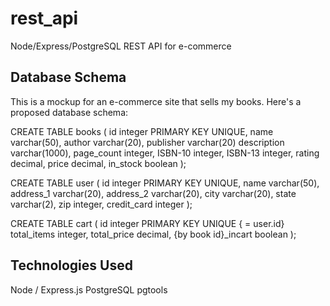 # rest_api

Node/Express/PostgreSQL REST API for e-commerce

## Database Schema

This is a mockup for an e-commerce site that sells my books. Here's a proposed database schema:

CREATE TABLE books (
  id integer PRIMARY KEY UNIQUE,
  name varchar(50),
  author varchar(20),
  publisher varchar(20)
  description varchar(1000),
  page_count integer,
  ISBN-10 integer,
  ISBN-13 integer,
  rating decimal,
  price decimal,
  in_stock boolean
);

CREATE TABLE user (
    id integer PRIMARY KEY UNIQUE,
    name varchar(50),
    address_1 varchar(20),
    address_2 varchar(20),
    city varchar(20),
    state varchar(2),
    zip integer,
    credit_card integer
);

CREATE TABLE cart (
    id integer PRIMARY KEY UNIQUE { = user.id}
    total_items integer,
    total_price decimal,
    {by book id}_incart boolean
);

## Technologies Used
Node / Express.js
PostgreSQL
pgtools
